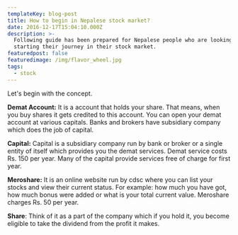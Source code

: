 ```yaml
---
templateKey: blog-post
title: How to begin in Nepalese stock market?
date: 2016-12-17T15:04:10.000Z
description: >-
  Following guide has been prepared for Nepalese people who are looking for
  starting their journey in their stock market.
featuredpost: false
featuredimage: /img/flavor_wheel.jpg
tags:
  - stock
---
```

Let's begin with the concept.

**Demat Account:** It is a account that holds your share. That means, when you buy shares it gets credited to this account. You can open your demat account at various capitals. Banks and brokers have subsidiary company which does the job of capital.

**Capital:** Capital is a subsidiary company run by bank or broker or a single entity of itself which provides you the demat services. Demat service costs Rs. 150 per year. Many of the capital provide services free of charge for first year.

**Meroshare:** It is an online website run by cdsc where you can list your stocks and view their current status. For example: how much you have got, how much bonus were added or what is your total current value. Meroshare charges Rs. 50 per year. 

**Share**: Think of it as a part of the company which if you hold it, you become eligible to take the dividend from the profit it makes.
